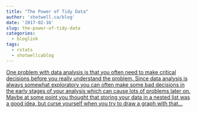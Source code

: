 ```yaml
---
title: "The Power of Tidy Data"
author: 'shotwell.ca/blog'
date: '2017-02-16'
slug: the-power-of-tidy-data
categories:
  - bloglink
tags:
  - rstats
  - shotwellcablog
---
```


[One problem with data analysis is that you often need to make critical decisions before you really understand the problem. Since data analysis is always somewhat exploratory you can often make some bad decisions in the early stages of your analysis which can cause lots of problems later on. Maybe at some point you thought that storing your data in a nested list was a good idea, but curse yourself when you try to draw a graph with that...<click to read more>](http://shotwell.ca/blog/2017/02/16/the-power-of-tidy-data/)

